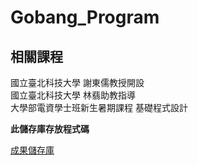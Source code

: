 # Gobang_Program

## 相關課程
國立臺北科技大學 謝東儒教授開設  
國立臺北科技大學 林翡助教指導  
大學部電資學士班新生暑期課程 基礎程式設計

**此儲存庫存放程式碼**

[成果儲存庫](https://github.com/chingyen06/Gobang)

